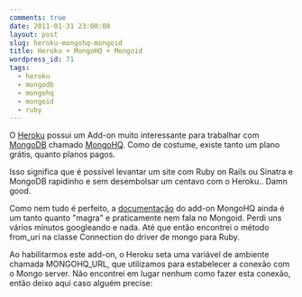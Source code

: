 ```yaml
---
comments: true
date: 2011-01-31 23:00:08
layout: post
slug: heroku-mongohq-mongoid
title: Heroku + MongoHQ + Mongoid
wordpress_id: 71
tags:
  - heroku
  - mongodb
  - mongohq
  - mongoid
  - ruby
---
```


O [Heroku](http://heroku.com) possui um Add-on muito interessante para trabalhar com [MongoDB](http://www.mongodb.org/) chamado [MongoHQ](https://mongohq.com/home). Como de costume, existe tanto um plano grátis, quanto planos pagos.

Isso significa que é possível levantar um site com Ruby on Rails ou Sinatra e MongoDB rapidinho e sem desembolsar um centavo com o Heroku.. Damn good.

Como nem tudo é perfeito, a [documentação](http://docs.heroku.com/mongohq#gem-options-and-setup) do add-on MongoHQ ainda é um tanto quanto "magra" e praticamente nem fala no Mongoid. Perdi uns vários minutos googleando e nada. Até que então encontrei o método from_uri na classe Connection do driver de mongo para Ruby.

Ao habilitarmos este add-on, o Heroku seta uma variável de ambiente chamada MONGOHQ_URL, que utilizamos para estabelecer a conexão com o Mongo server. Não encontrei em lugar nenhum como fazer esta conexão, então deixo aqui caso alguém precise:
